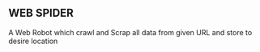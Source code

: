 ## WEB SPIDER 

A Web Robot which crawl and Scrap all data from given URL and store to desire location 

